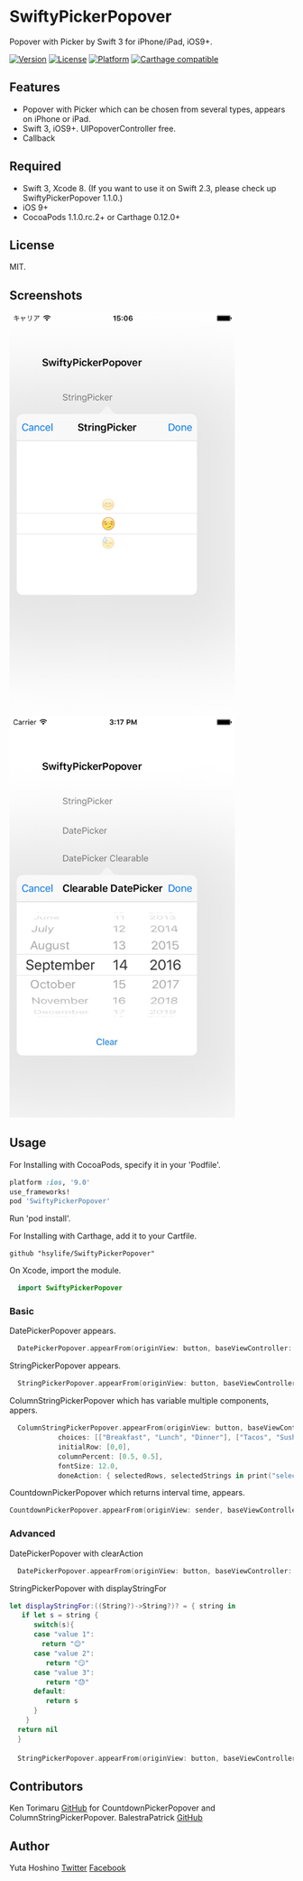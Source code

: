 # SwiftyPickerPopover
Popover with Picker by Swift 3 for iPhone/iPad, iOS9+.

[![Version](https://img.shields.io/cocoapods/v/SwiftyPickerPopover.svg?style=flat)](http://cocoadocs.org/docsets/SwiftyPickerPopover) 
[![License](https://img.shields.io/cocoapods/l/SwiftyPickerPopover.svg?style=flat)](http://cocoadocs.org/docsets/SwiftyPickerPopover) 
[![Platform](https://img.shields.io/cocoapods/p/SwiftyPickerPopover.svg?style=flat)](http://cocoadocs.org/docsets/SwiftyPickerPopover)
[![Carthage compatible](https://img.shields.io/badge/Carthage-compatible-4BC51D.svg?style=flat)](https://github.com/hsylife/SwiftyPickerPopover)

## Features
- Popover with Picker which can be chosen from several types, appears on iPhone or iPad.
- Swift 3, iOS9+. UIPopoverController free. 
- Callback

## Required
- Swift 3, Xcode 8. (If you want to use it on Swift 2.3, please check up SwiftyPickerPopover 1.1.0.)
- iOS 9+
- CocoaPods 1.1.0.rc.2+ or Carthage 0.12.0+

## License
MIT.

## Screenshots
<img src="README_resources/StringPickerPopover.jpeg" width="400">
<img src="README_resources/ClearableDatePicker.jpeg" width="400">

## Usage
For Installing with CocoaPods, specify it in your 'Podfile'.
```ruby
platform :ios, '9.0'
use_frameworks!
pod 'SwiftyPickerPopover'
```
Run 'pod install'.

For Installing with Carthage, add it to your Cartfile.
```
github "hsylife/SwiftyPickerPopover"
```

On Xcode, import the module.
```swift
  import SwiftyPickerPopover
```
### Basic
DatePickerPopover appears.
```swift
  DatePickerPopover.appearFrom(originView: button, baseViewController: self, title: "DatePicker", dateMode: .Date, initialDate: NSDate(), doneAction: { selectedDate in print("selectedDate \(selectedDate)")}, cancelAction: {print("cancel")})
```

StringPickerPopover appears.
```swift
  StringPickerPopover.appearFrom(originView: button, baseViewController: self, title: "StringPicker", choices: ["value 1","value 2","value 3"], initialRow:0, doneAction: { selectedRow, selectedString in print("done row \(selectedRow) \(selectedString)")} , cancelAction: { print("cancel")})
```

ColumnStringPickerPopover which has variable multiple components, appers.
```swift
  ColumnStringPickerPopover.appearFrom(originView: button, baseViewController: self, title: "Columns Strings",
            choices: [["Breakfast", "Lunch", "Dinner"], ["Tacos", "Sushi", "Steak", "Waffles", "Burgers"]],
            initialRow: [0,0],
            columnPercent: [0.5, 0.5],
            fontSize: 12.0,
            doneAction: { selectedRows, selectedStrings in print("selected rows \(selectedRows) strings \(selectedStrings)")}, cancelAction: {print("cancel")})
```

CountdownPickerPopover which returns interval time, appears.
```swift
CountdownPickerPopover.appearFrom(originView: sender, baseViewController: self, title: "CountdownPicker", dateMode: .countDownTimer, initialInterval: TimeInterval(), doneAction: { timeInterval in print("timeInterval \(timeInterval)")}, cancelAction: {print("cancel")})
```

### Advanced
DatePickerPopover with clearAction 
```swift
  DatePickerPopover.appearFrom(originView: button, baseViewController: self, title: "Clearable DatePicker", dateMode: .Date, initialDate: NSDate(), doneAction: { selectedDate in print("selectedDate \(selectedDate)")}, cancelAction: {print("cancel")}, clearAction: { print("clear")})
```

StringPickerPopover with displayStringFor
```swift
let displayStringFor:((String?)->String?)? = { string in
   if let s = string {
      switch(s){
      case "value 1":
        return "😊"
      case "value 2":
         return "😏"
      case "value 3":
         return "😓"
      default:
         return s
      }
    }
  return nil
  }
        
  StringPickerPopover.appearFrom(originView: button, baseViewController: self, title: "StringPicker", choices: ["value 1","value 2","value 3"], displayStringFor: displayStringFor, initialRow:0, doneAction: { selectedRow, selectedString in print("done row \(selectedRow) \(selectedString)")} , cancelAction: { print("cancel")})
```
## Contributors
Ken Torimaru  [GitHub](https://github.com/ktorimaru) for CountdownPickerPopover and ColumnStringPickerPopover.
BalestraPatrick [GitHub](https://github.com/BalestraPatrick)
## Author
Yuta Hoshino [Twitter](https://twitter.com/hsylife) [Facebook](https://www.facebook.com/yuta.hoshino)
